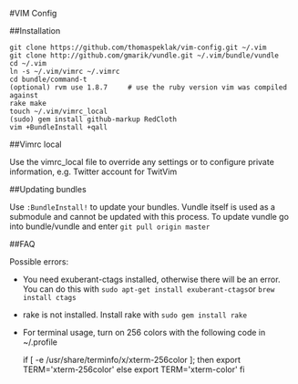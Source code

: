 #VIM Config

##Installation

    git clone https://github.com/thomaspeklak/vim-config.git ~/.vim
    git clone http://github.com/gmarik/vundle.git ~/.vim/bundle/vundle
    cd ~/.vim
    ln -s ~/.vim/vimrc ~/.vimrc
    cd bundle/command-t
    (optional) rvm use 1.8.7     # use the ruby version vim was compiled against
    rake make
    touch ~/.vim/vimrc_local
    (sudo) gem install github-markup RedCloth
    vim +BundleInstall +qall

##Vimrc local

Use the vimrc_local file to override any settings or to configure private information, e.g. Twitter account for TwitVim

##Updating bundles

Use `:BundleInstall!` to update your bundles. Vundle itself is used as a submodule and cannot be updated with this process. To update vundle go into bundle/vundle and enter `git pull origin master`

##FAQ

Possible errors:

- You need exuberant-ctags installed, otherwise there will be an error. You
  can do this with `sudo apt-get install exuberant-ctags`or `brew install
  ctags`

- rake is not installed. Install rake with `sudo gem install rake`

- For terminal usage, turn on 256 colors with the following code in ~/.profile

    if [ -e /usr/share/terminfo/x/xterm-256color ]; then
      export TERM='xterm-256color'
    else
      export TERM='xterm-color'
    fi

